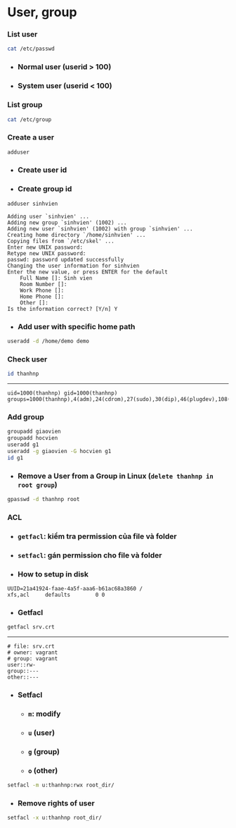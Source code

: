 # User, group

### List user
```bash
cat /etc/passwd
```
- ### Normal user (userid > 100)
- ### System user (userid < 100)

### List group
```bash
cat /etc/group
```

### Create a user
```bash
adduser
```
- ### Create user id
- ### Create group id
```bash
adduser sinhvien
```
```text
Adding user `sinhvien' ...
Adding new group `sinhvien' (1002) ...
Adding new user `sinhvien' (1002) with group `sinhvien' ...
Creating home directory `/home/sinhvien' ...
Copying files from `/etc/skel' ...
Enter new UNIX password: 
Retype new UNIX password: 
passwd: password updated successfully
Changing the user information for sinhvien
Enter the new value, or press ENTER for the default
	Full Name []: Sinh vien
	Room Number []: 
	Work Phone []: 
	Home Phone []: 
	Other []: 
Is the information correct? [Y/n] Y
```
- ### Add user with specific home path
```bash
useradd -d /home/demo demo
```

### Check user
```bash
id thanhnp
```
---
```text
uid=1000(thanhnp) gid=1000(thanhnp) groups=1000(thanhnp),4(adm),24(cdrom),27(sudo),30(dip),46(plugdev),108(lxd),113(lpadmin),114(sambashare)
```

### Add group
```bash
groupadd giaovien
groupadd hocvien
useradd g1
useradd -g giaovien -G hocvien g1
id g1
```
- ### Remove a User from a Group in Linux (`delete thanhnp in root group`)
```bash
gpasswd -d thanhnp root
```

### ACL
- ### `getfacl`: kiểm tra permission của file và folder
- ### `setfacl`: gán permission cho file và folder 
- ### How to setup in disk
```text
UUID=21a41924-faae-4a5f-aaa6-b61ac68a3860 /                       xfs,acl     defaults        0 0
```

- ### Getfacl
```bash
getfacl srv.crt 
```
---
```text
# file: srv.crt
# owner: vagrant
# group: vagrant
user::rw-
group::---
other::---
```
- ### Setfacl
	- ### `m`: modify
	- ### `u` (user)
	- ### `g` (group)
	- ### `o` (other)
```bash
setfacl -m u:thanhnp:rwx root_dir/
```

- ### Remove rights of user
```bash
setfacl -x u:thanhnp root_dir/
```